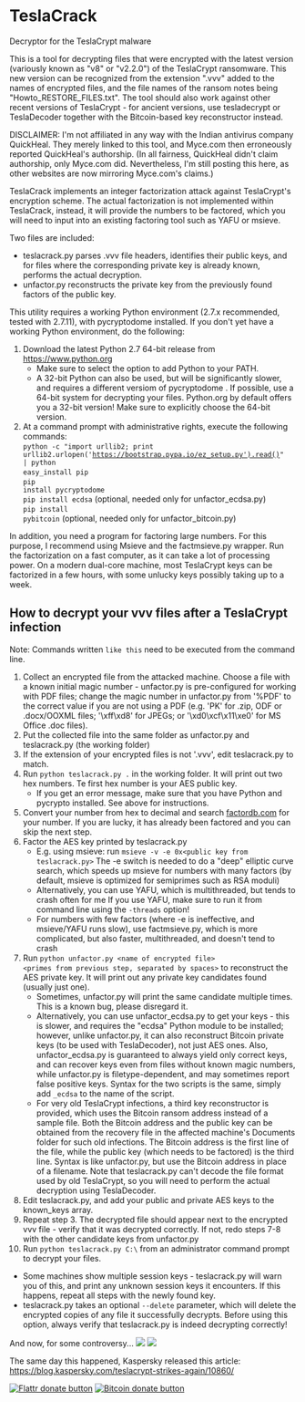 # TeslaCrack
Decryptor for the TeslaCrypt malware

This is a tool for decrypting files that were encrypted with the latest version
(variously known as "v8" or "v2.2.0") of the TeslaCrypt ransomware. This new version
can be recognized from the extension ".vvv" added to the names of encrypted files, and the
file names of the ransom notes being "Howto_RESTORE_FILES.txt".
The tool should also work against other recent versions of TeslaCrypt - for ancient versions,
use tesladecrypt or TeslaDecoder together with the Bitcoin-based key reconstructor instead.

DISCLAIMER: I'm not affiliated in any way with the Indian antivirus company QuickHeal.
They merely linked to this tool, and Myce.com then erroneously reported QuickHeal's authorship.
(In all fairness, QuickHeal didn't claim authorship, only Myce.com did. Nevertheless,
I'm still posting this here, as other websites are now mirroring Myce.com's claims.)

TeslaCrack implements an integer factorization attack against TeslaCrypt's encryption
scheme. The actual factorization is not implemented within TeslaCrack, instead,
it will provide the numbers to be factored, which you will need to input into an existing
factoring tool such as YAFU or msieve.

Two files are included:
- teslacrack.py parses .vvv file headers, identifies their public keys, and for files where
  the corresponding private key is already known, performs the actual decryption.
- unfactor.py reconstructs the private key from the previously found factors of the public key.

This utility requires a working Python environment (2.7.x recommended, tested with 2.7.11),
with pycryptodome installed. If you don't yet have a working Python environment, do the following:

1. Download the latest Python 2.7 64-bit release from https://www.python.org
   * Make sure to select the option to add Python to your PATH.
   * A 32-bit Python can also be used, but will be significantly slower, and requires a different versiom of pycryptodome
.
     If possible, use a 64-bit system for decrypting your files.
     Python.org by default offers you a 32-bit version! Make sure
     to explicitly choose the 64-bit version.
2. At a command prompt with administrative rights, execute the following commands:<br />
   <code>python -c "import urllib2; print urllib2.urlopen('https://bootstrap.pypa.io/ez_setup.py').read()" | python</code><br />
   <code>easy_install pip</code><br />
   <code>pip install pycryptodome</code><br />
   <code>pip install ecdsa</code> (optional, needed only for unfactor_ecdsa.py)<br />
   <code>pip install pybitcoin</code> (optional, needed only for unfactor_bitcoin.py)

In addition, you need a program for factoring large numbers.
For this purpose, I recommend using Msieve and the factmsieve.py wrapper.
Run the factorization on a fast computer, as it can take a lot of processing power.
On a modern dual-core machine, most TeslaCrypt keys can be factorized in a few hours, with some
unlucky keys possibly taking up to a week.

## How to decrypt your vvv files after a TeslaCrypt infection

Note: Commands written <code>like this</code> need to be executed from the command line.

1. Collect an encrypted file from the attacked machine.
   Choose a file with a known initial magic number - unfactor.py is pre-configured
   for working with PDF files; change the magic number in unfactor.py from '%PDF' to the correct
   value if you are not using a PDF (e.g. 'PK' for .zip, ODF or .docx/OOXML files; '\xff\xd8' for
   JPEGs; or '\xd0\xcf\x11\xe0' for MS Office .doc files).
2. Put the collected file into the same folder as unfactor.py and teslacrack.py (the working folder)
3. If the extension of your encrypted files is not '.vvv', edit teslacrack.py to match.
4. Run <code>python teslacrack.py .</code> in the working folder. It will print out two hex numbers.
   Te first hex number is your AES public key.
   * If you get an error message, make sure that you have Python and pycrypto installed.
     See above for instructions.
5. Convert your number from hex to decimal and search [factordb.com](http://factordb.com/) for your number. If you are lucky, it has already been factored and you can skip the next step. 
6. Factor the AES key printed by teslacrack.py  
   * E.g. using msieve: run <code>msieve -v -e 0x\<public key from teslacrack.py\></code>
     The -e switch is needed to do a "deep" elliptic curve search, which speeds up msieve for numbers
     with many factors (by default, msieve is optimized for semiprimes such as RSA moduli)
   * Alternatively, you can use YAFU, which is multithreaded, but tends to crash often for me
     If you use YAFU, make sure to run it from command line using the <code>-threads</code> option!
   * For numbers with few factors (where -e is ineffective, and msieve/YAFU runs slow),
     use factmsieve.py, which is more complicated, but also faster, multithreaded, and doesn't tend
     to crash
7. Run <code>python unfactor.py \<name of encrypted file\> \<primes from previous step, separated by spaces\></code>
   to reconstruct the AES private key. It will print out any private key candidates found
   (usually just one).
   * Sometimes, unfactor.py will print the same candidate multiple times. This is a known bug,
     please disregard it.
   * Alternatively, you can use unfactor_ecdsa.py to get your keys - this is slower, and requires the
     "ecdsa" Python module to be installed; however, unlike unfactor.py, it can also reconstruct
     Bitcoin private keys (to be used with TeslaDecoder), not just AES ones. Also, unfactor_ecdsa.py
     is guaranteed to always yield only correct keys, and can recover keys even from files without
     known magic numbers, while unfactor.py is filetype-dependent, and may sometimes
     report false positive keys. Syntax for the two scripts is the same, simply add <code>_ecdsa</code>
     to the name of the script.
   * For very old TeslaCrypt infections, a third key reconstructor is provided, which uses the Bitcoin
     ransom address instead of a sample file. Both the Bitcoin address and the public key can be obtained
     from the recovery file in the affected machine's Documents folder for such old infections.
     The Bitcoin address is the first line of the file, while the public key (which needs to be factored)
     is the third line. Syntax is like unfactor.py, but use the Bitcoin address in place of a filename.
     Note that teslacrack.py can't decode the file format used by old TeslaCrypt, so you will need
     to perform the actual decryption using TeslaDecoder.
8. Edit teslacrack.py, and add your public and private AES keys to the known_keys array.
9. Repeat step 3. The decrypted file should appear next to the encrypted vvv file - verify that it was decrypted correctly.
   If not, redo steps 7-8 with the other candidate keys from unfactor.py
10. Run <code>python teslacrack.py C:\\</code> from an administrator command prompt to decrypt your files.
   * Some machines show multiple session keys - teslacrack.py will warn you of this, and print any
     unknown session keys it encounters. If this happens, repeat all steps with the newly found key.
   * teslacrack.py takes an optional <code>--delete</code> parameter, which will delete the encrypted copies of
     any file it successfully decrypts. Before using this option, always verify that teslacrack.py
     is indeed decrypting correctly!

And now, for some controversy...
![](https://cloud.githubusercontent.com/assets/16308406/11841119/45709ea2-a3fb-11e5-9df6-8dcc43a6812e.png)
![](https://cloud.githubusercontent.com/assets/16308406/11841120/4574e138-a3fb-11e5-981b-5b30e7f8bd84.png)

The same day this happened, Kaspersky released this article: https://blog.kaspersky.com/teslacrypt-strikes-again/10860/ 

<span class="badge-flattr"><a href="https://flattr.com/profile/Googulator" title="Donate to this project using Flattr"><img src="https://img.shields.io/badge/flattr-donate-yellow.svg" alt="Flattr donate button" /></a></span>
<span class="badge-bitcoin"><a href="bitcoin:1AdcYneBgky3yMP7d2snQ5wznbWKzULezj" title="Donate once-off to this project using Bitcoin"><img src="https://img.shields.io/badge/bitcoin-donate-yellow.svg" alt="Bitcoin donate button" /></a></span>
